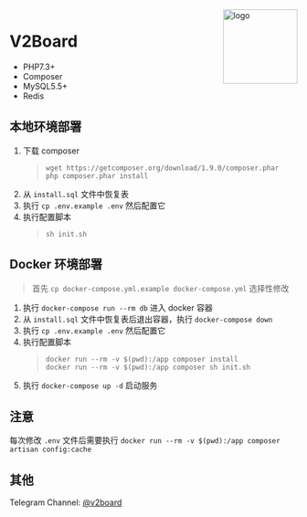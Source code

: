<img src="https://user-gold-cdn.xitu.io/2019/11/18/16e7f1c39b59e52b?w=500&h=500&f=png&s=85055" alt="logo" width="130" height="130" align="right"/>

# **V2Board**

- PHP7.3+
- Composer
- MySQL5.5+
- Redis



## 本地环境部署

1. 下载 composer
    > ```shell script
    > wget https://getcomposer.org/download/1.9.0/composer.phar
    > php composer.phar install
    > ```
2. 从 `install.sql` 文件中恢复表
3. 执行 `cp .env.example .env` 然后配置它
4. 执行配置脚本
    > ```shell script
    > sh init.sh
    > ```
    > 



## Docker 环境部署
> 首先 `cp docker-compose.yml.example docker-compose.yml` 选择性修改
1. 执行 `docker-compose run --rm db` 进入 docker 容器
2. 从 `install.sql` 文件中恢复表后退出容器，执行 `docker-compose down`
3. 执行 `cp .env.example .env` 然后配置它
4. 执行配置脚本
    > ```shell script
    > docker run --rm -v $(pwd):/app composer install
    > docker run --rm -v $(pwd):/app composer sh init.sh
    > ```
4. 执行 `docker-compose up -d` 启动服务

## 注意
每次修改 `.env` 文件后需要执行 `docker run --rm -v $(pwd):/app composer artisan config:cache`


## 其他
Telegram Channel: [@v2board](https://t.me/v2board)